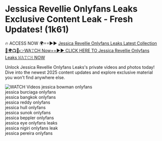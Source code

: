 # Jessica Revellie Onlyfans Leaks Exclusive Content Leak - Fresh Updates! (1k61)

🔥 ACCESS NOW 🌍==►► <a href="https://tinyurl.com/3fjeunct" rel="nofollow">Jessica Revellie Onlyfans Leaks Latest Collection</a></h3>
[🔴🌍📺📱👉WA𝚃CH Now==►► CLICK HERE TO Jessica Revellie Onlyfans Leaks 𝚆𝙰𝚃𝙲𝙷 NOW](https://tinyurl.com/3fjeunct)

Unlock Jessica Revellie Onlyfans Leaks's private videos and photos today! Dive into the newest 2025 content updates and explore exclusive material you won’t find anywhere else.


<a href="https://tinyurl.com/3fjeunct" rel="nofollow" data-target="animated-image.originalLink"><img src="https://camo.githubusercontent.com/8a4f000d20f83aca3bf7ec5f350d767afa0574a8a352519fd8cfa583a6f93a33/68747470733a2f2f692e696d6775722e636f6d2f644a486b345a712e676966" alt="WATCH Videos" data-canonical-src="https://i.imgur.com/dJHk4Zq.gif" style="max-width: 100%; display: inline-block;" data-target="animated-image.originalImage"></a>
jessica bowman onlyfans<br>
jessica burciaga onlyfans<br>
jessica bangkok onlyfans<br>
jessica reddy onlyfans<br>
jessica hull onlyfans<br>
jessica sunok onlyfans<br>
jessica beppler onlyfans<br>
jessica eye onlyfans leaks<br>
jessica nigiri onlyfans leak<br>
jessica pereira onlyfans